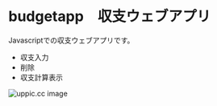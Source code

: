 # budgetapp　収支ウェブアプリ
Javascriptでの収支ウェブアプリです。
* 収支入力
* 削除
* 収支計算表示

![uppic.cc image](https://uppic.cc/d/FZFElBEUS-YGx8_gqfqlA)
